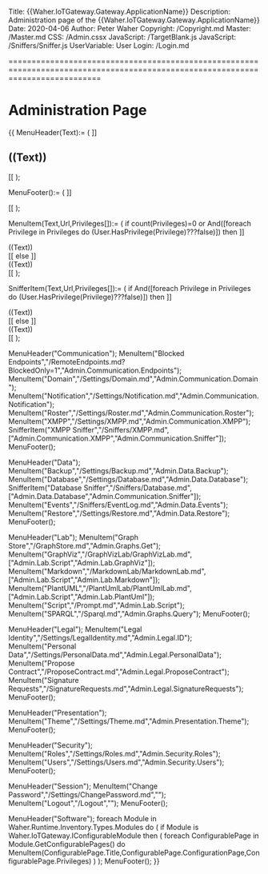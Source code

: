 ﻿Title: {{Waher.IoTGateway.Gateway.ApplicationName}}
Description: Administration page of the {{Waher.IoTGateway.Gateway.ApplicationName}}
Date: 2020-04-06
Author: Peter Waher
Copyright: /Copyright.md
Master: /Master.md
CSS: /Admin.cssx
JavaScript: /TargetBlank.js
JavaScript: /Sniffers/Sniffer.js
UserVariable: User
Login: /Login.md

================================================================================================================================

Administration Page
=======================

{{
MenuHeader(Text):=
(
	]]<h2 class="menuHeader">((Text))</h2>
<div class="menuItems"/>
[[
);

MenuFooter():=
(
	]]</div>
[[
);

MenuItem(Text,Url,Privileges[]):=
(
	if count(Privileges)=0 or And([foreach Privilege in Privileges do (User.HasPrivilege(Privilege)???false)]) then
		]]<div class="menuItem" onclick="OpenPage('((Url))')"><div class="menuItemContent">((Text))</div></div>
[[ else ]]<div class="menuItemDisabled"><div class="menuItemContent">((Text))</div></div>
[[
);

SnifferItem(Text,Url,Privileges[]):=
(
	if And([foreach Privilege in Privileges do (User.HasPrivilege(Privilege)???false)]) then
		]]<div class="menuItem" onclick="OpenSniffer('((Url))')"><div class="menuItemContent">((Text))</div></div>
[[ else ]]<div class="menuItemDisabled"><div class="menuItemContent">((Text))</div></div>
[[
);

MenuHeader("Communication");
MenuItem("Blocked Endpoints","/RemoteEndpoints.md?BlockedOnly=1","Admin.Communication.Endpoints");
MenuItem("Domain","/Settings/Domain.md","Admin.Communication.Domain");
MenuItem("Notification","/Settings/Notification.md","Admin.Communication.Notification");
MenuItem("Roster","/Settings/Roster.md","Admin.Communication.Roster");
MenuItem("XMPP","/Settings/XMPP.md","Admin.Communication.XMPP");
SnifferItem("XMPP Sniffer","/Sniffers/XMPP.md",["Admin.Communication.XMPP","Admin.Communication.Sniffer"]);
MenuFooter();

MenuHeader("Data");
MenuItem("Backup","/Settings/Backup.md","Admin.Data.Backup");
MenuItem("Database","/Settings/Database.md","Admin.Data.Database");
SnifferItem("Database Sniffer","/Sniffers/Database.md",["Admin.Data.Database","Admin.Communication.Sniffer"]);
MenuItem("Events","/Sniffers/EventLog.md","Admin.Data.Events");
MenuItem("Restore","/Settings/Restore.md","Admin.Data.Restore");
MenuFooter();

MenuHeader("Lab");
MenuItem("Graph Store","/GraphStore.md","Admin.Graphs.Get");
MenuItem("GraphViz","/GraphVizLab/GraphVizLab.md",["Admin.Lab.Script","Admin.Lab.GraphViz"]);
MenuItem("Markdown","/MarkdownLab/MarkdownLab.md",["Admin.Lab.Script","Admin.Lab.Markdown"]);
MenuItem("PlantUML","/PlantUmlLab/PlantUmlLab.md",["Admin.Lab.Script","Admin.Lab.PlantUml"]);
MenuItem("Script","/Prompt.md","Admin.Lab.Script");
MenuItem("SPARQL","/Sparql.md","Admin.Graphs.Query");
MenuFooter();

MenuHeader("Legal");
MenuItem("Legal Identity","/Settings/LegalIdentity.md","Admin.Legal.ID");
MenuItem("Personal Data","/Settings/PersonalData.md","Admin.Legal.PersonalData");
MenuItem("Propose Contract","/ProposeContract.md","Admin.Legal.ProposeContract");
MenuItem("Signature Requests","/SignatureRequests.md","Admin.Legal.SignatureRequests");
MenuFooter();

MenuHeader("Presentation");
MenuItem("Theme","/Settings/Theme.md","Admin.Presentation.Theme");
MenuFooter();

MenuHeader("Security");
MenuItem("Roles","/Settings/Roles.md","Admin.Security.Roles");
MenuItem("Users","/Settings/Users.md","Admin.Security.Users");
MenuFooter();

MenuHeader("Session");
MenuItem("Change Password","/Settings/ChangePassword.md","");
MenuItem("Logout","/Logout","");
MenuFooter();

MenuHeader("Software");
foreach Module in Waher.Runtime.Inventory.Types.Modules do
(
	if Module is Waher.IoTGateway.IConfigurableModule then
	(
		foreach ConfigurablePage in Module.GetConfigurablePages() do
			MenuItem(ConfigurablePage.Title,ConfigurablePage.ConfigurationPage,ConfigurablePage.Privileges)
	)
);
MenuFooter();
}}